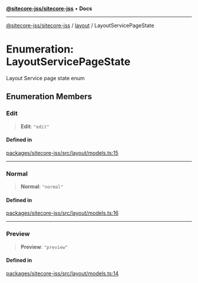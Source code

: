 [**@sitecore-jss/sitecore-jss**](../../README.md) • **Docs**

***

[@sitecore-jss/sitecore-jss](../../README.md) / [layout](../README.md) / LayoutServicePageState

# Enumeration: LayoutServicePageState

Layout Service page state enum

## Enumeration Members

### Edit

> **Edit**: `"edit"`

#### Defined in

[packages/sitecore-jss/src/layout/models.ts:15](https://github.com/Sitecore/jss/blob/b543e221483be0d7e4e3ae7b76785619d291d2d3/packages/sitecore-jss/src/layout/models.ts#L15)

***

### Normal

> **Normal**: `"normal"`

#### Defined in

[packages/sitecore-jss/src/layout/models.ts:16](https://github.com/Sitecore/jss/blob/b543e221483be0d7e4e3ae7b76785619d291d2d3/packages/sitecore-jss/src/layout/models.ts#L16)

***

### Preview

> **Preview**: `"preview"`

#### Defined in

[packages/sitecore-jss/src/layout/models.ts:14](https://github.com/Sitecore/jss/blob/b543e221483be0d7e4e3ae7b76785619d291d2d3/packages/sitecore-jss/src/layout/models.ts#L14)
